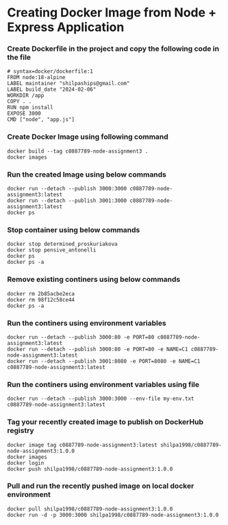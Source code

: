 # Creating Docker Image from Node + Express Application


### Create Dockerfile in the project and copy the following code in the file

```
# syntax=docker/dockerfile:1
FROM node:18-alpine
LABEL maintainer "shilpaships@gmail.com"
LABEL build_date "2024-02-06"
WORKDIR /app
COPY . .
RUN npm install
EXPOSE 3000
CMD ["node", "app.js"]
```

### Create Docker Image using following command

```
docker build --tag c0887789-node-assignment3 .
docker images
```

### Run the created Image using below commands

```
docker run --detach --publish 3000:3000 c0887789-node-assignment3:latest
docker run --detach --publish 3001:3000 c0887789-node-assignment3:latest
docker ps
```

### Stop container using below commands

```
docker stop determined_proskuriakova
docker stop pensive_antonelli
docker ps
docker ps -a
```

### Remove existing continers using below commands

```
docker rm 2b85acbe2eca
docker rm 98f12c58ce44
docker ps -a
```

### Run the continers using environment variables

```
docker run --detach --publish 3000:80 -e PORT=80 c0887789-node-assignment3:latest
docker run --detach --publish 3000:80 -e PORT=80 -e NAME=C1 c0887789-node-assignment3:latest
docker run --detach --publish 3001:8080 -e PORT=8080 -e NAME=C1 c0887789-node-assignment3:latest
```

### Run the continers using environment variables using file

```
docker run --detach --publish 3000:3000 --env-file my-env.txt c0887789-node-assignment3:latest
```

### Tag your recently created image to publish on DockerHub registry

```
docker image tag c0887789-node-assignment3:latest shilpa1998/c0887789-node-assignment3:1.0.0
docker images
docker login
docker push shilpa1998/c0887789-node-assignment3:1.0.0
```
### Pull and run the recently pushed image on local docker environment
```
docker pull shilpa1998/c0887789-node-assignment3:1.0.0
docker run -d -p 3000:3000 shilpa1998/c0887789-node-assignment3:1.0.0
```